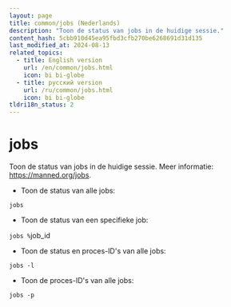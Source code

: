 ```yaml
---
layout: page
title: common/jobs (Nederlands)
description: "Toon de status van jobs in de huidige sessie."
content_hash: 5cbb910d45ea95fbd3cfb270be6268691d31d135
last_modified_at: 2024-08-13
related_topics:
  - title: English version
    url: /en/common/jobs.html
    icon: bi bi-globe
  - title: русский version
    url: /ru/common/jobs.html
    icon: bi bi-globe
tldri18n_status: 2
---
```

# jobs

Toon de status van jobs in de huidige sessie.
Meer informatie: <https://manned.org/jobs>.

- Toon de status van alle jobs:

`jobs`

- Toon de status van een specifieke job:

`jobs %`<span class="tldr-var badge badge-pill bg-dark-lm bg-white-dm text-white-lm text-dark-dm font-weight-bold">job_id</span>

- Toon de status en proces-ID's van alle jobs:

`jobs -l`

- Toon de proces-ID's van alle jobs:

`jobs -p`

